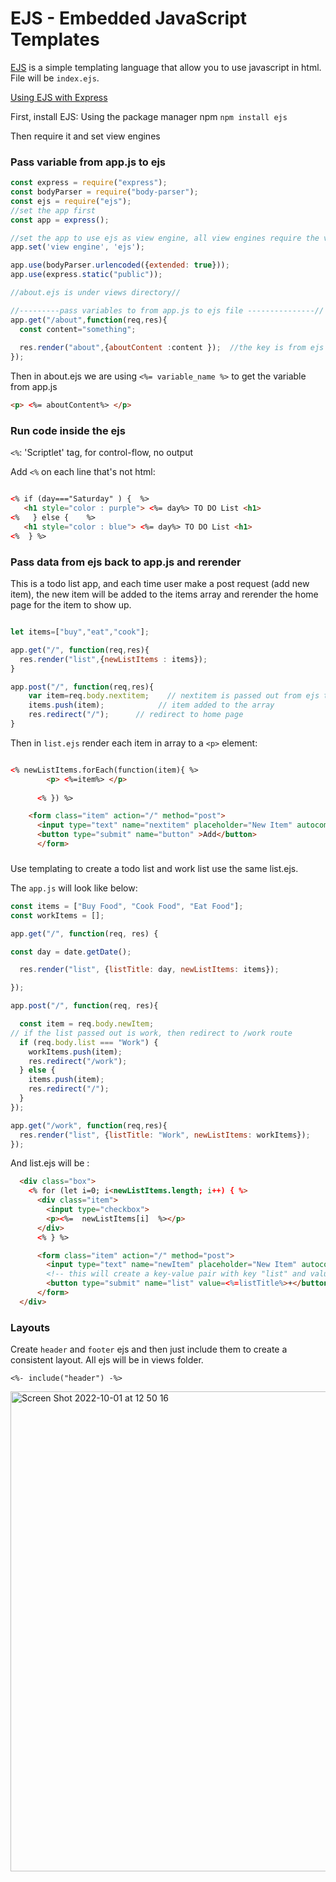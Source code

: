# EJS - Embedded JavaScript Templates

[EJS](https://ejs.co) is a simple templating language that allow you to use javascript in html. File will be `index.ejs`.

[Using EJS with Express](https://github.com/mde/ejs/wiki/Using-EJS-with-Express)

First, install EJS: Using the package manager npm `npm install ejs`

Then require it and set view engines

### Pass variable from app.js to ejs

```js
const express = require("express");
const bodyParser = require("body-parser");
const ejs = require("ejs");
//set the app first
const app = express();

//set the app to use ejs as view engine, all view engines require the views folder set up
app.set('view engine', 'ejs');

app.use(bodyParser.urlencoded({extended: true}));
app.use(express.static("public"));

//about.ejs is under views directory//

//---------pass variables to from app.js to ejs file ---------------//
app.get("/about",function(req,res){
  const content="something";
  
  res.render("about",{aboutContent :content });  //the key is from ejs file, the value is from app.js
});
```

Then in about.ejs we are using `<%= variable_name %>` to get the variable from app.js 

```html
<p> <%= aboutContent%> </p>
```



### Run code inside the ejs

`<%`:  'Scriptlet' tag, for control-flow, no output

Add `<%` on each line that's not html:

```html

<% if (day==="Saturday" ) {  %>
   <h1 style="color : purple"> <%= day%> TO DO List <h1>
<%   } else {    %>
   <h1 style="color : blue"> <%= day%> TO DO List <h1>
<%  } %>
```

### Pass data from ejs back to app.js and rerender

This is a todo list app, and each time user make a post request (add new item), the new item will be added to the items array and rerender the home page for the item to show up.

```js

let items=["buy","eat","cook"];

app.get("/", function(req,res){
  res.render("list",{newListItems : items});
}

app.post("/", function(req,res){
    var item=req.body.nextitem;    // nextitem is passed out from ejs to app.js use body-parser
    items.push(item);            // item added to the array
    res.redirect("/");      // redirect to home page
}

```

Then in `list.ejs` render each item in array to a `<p>` element:

```html

<% newListItems.forEach(function(item){ %>         
        <p> <%=item%> </p>
         
      <% }) %>

    <form class="item" action="/" method="post">
      <input type="text" name="nextitem" placeholder="New Item" autocomplete="off">
      <button type="submit" name="button" >Add</button>
      </form>
```

### 

Use templating to create a todo list and work list use the same list.ejs.

The `app.js`  will look like below:

```js
const items = ["Buy Food", "Cook Food", "Eat Food"];
const workItems = [];

app.get("/", function(req, res) {

const day = date.getDate();

  res.render("list", {listTitle: day, newListItems: items});

});

app.post("/", function(req, res){

  const item = req.body.newItem;
// if the list passed out is work, then redirect to /work route
  if (req.body.list === "Work") {
    workItems.push(item);
    res.redirect("/work");
  } else {
    items.push(item);
    res.redirect("/");
  }
});

app.get("/work", function(req,res){
  res.render("list", {listTitle: "Work", newListItems: workItems});
});

```

And list.ejs will be :

```html
  <div class="box">
    <% for (let i=0; i<newListItems.length; i++) { %>
      <div class="item">
        <input type="checkbox">
        <p><%=  newListItems[i]  %></p>
      </div>
      <% } %>

      <form class="item" action="/" method="post">
        <input type="text" name="newItem" placeholder="New Item" autocomplete="off">
        <!-- this will create a key-value pair with key "list" and value "listTitle" so that we know which list we are in -->
        <button type="submit" name="list" value=<%=listTitle%>+</button>
      </form>
  </div>
```

### Layouts

Create `header` and `footer` ejs and then just include them to create a consistent layout. All ejs will be in views folder.

`<%- include("header") -%>`

<img width="768" alt="Screen Shot 2022-10-01 at 12 50 16" src="https://user-images.githubusercontent.com/103771536/193419763-dc9a3b23-3688-426c-ab93-ce50d8c97354.png">












